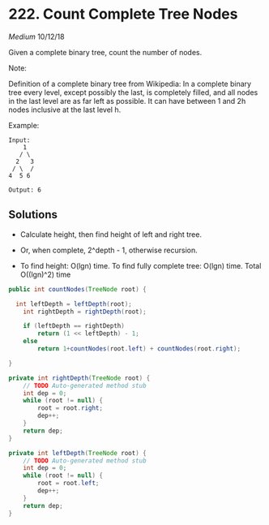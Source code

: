 # 222. Count Complete Tree Nodes
*Medium*
10/12/18

Given a complete binary tree, count the number of nodes.

Note:

Definition of a complete binary tree from Wikipedia:
In a complete binary tree every level, except possibly the last, is completely filled, and all nodes in the last level are as far left as possible. It can have between 1 and 2h nodes inclusive at the last level h.

Example:
```
Input:
    1
   / \
  2   3
 / \  /
4  5 6

Output: 6
```

## Solutions
* Calculate height, then find height of left and right tree.

* Or, when complete, 2^depth - 1, otherwise recursion.

* To find height: O(lgn) time. To find fully complete tree: O(lgn) time. Total O((lgn)^2) time
```Java
public int countNodes(TreeNode root) {

  int leftDepth = leftDepth(root);
	int rightDepth = rightDepth(root);

	if (leftDepth == rightDepth)
		return (1 << leftDepth) - 1;
	else
		return 1+countNodes(root.left) + countNodes(root.right);

}

private int rightDepth(TreeNode root) {
	// TODO Auto-generated method stub
	int dep = 0;
	while (root != null) {
		root = root.right;
		dep++;
	}
	return dep;
}

private int leftDepth(TreeNode root) {
	// TODO Auto-generated method stub
	int dep = 0;
	while (root != null) {
		root = root.left;
		dep++;
	}
	return dep;
}
```
